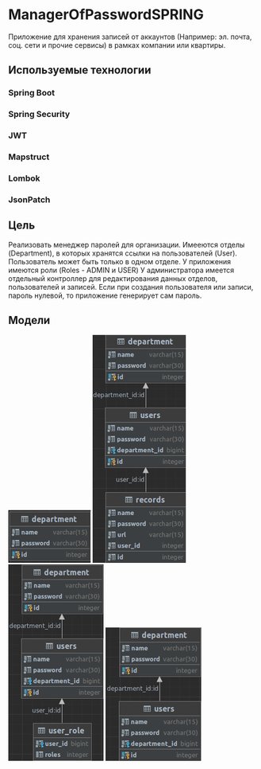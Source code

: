 # ManagerOfPasswordSPRING
Приложение для хранения записей от аккаунтов (Например: эл. почта, соц. сети и прочие сервисы) в рамках компании или квартиры.

## Используемые технологии
### Spring Boot
### Spring Security
### JWT
### Mapstruct
### Lombok
### JsonPatch

## Цель 
Реализовать менеджер паролей для организации. 
Имееются отделы (Department), в которых хранятся ссылки на пользователей (User).
Пользователь может быть только в одном отделе. У приложения имеются роли (Roles - ADMIN и USER)
У администратора имеется отдельный контроллер для редактирования данных отделов, пользователей и записей.
Если при создания пользователя или записи, пароль нулевой, то приложение генерирует сам пароль.

## Модели
![alt text](https://github.com/darkdeaddaset/ManagerOfPasswordSPRING/blob/main/models/department.png)
![alt text](https://github.com/darkdeaddaset/ManagerOfPasswordSPRING/blob/main/models/records.png)
![alt text](https://github.com/darkdeaddaset/ManagerOfPasswordSPRING/blob/main/models/roles.png)
![alt text](https://github.com/darkdeaddaset/ManagerOfPasswordSPRING/blob/main/models/users.png)
